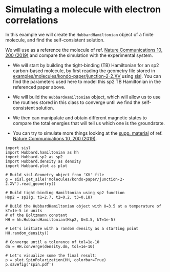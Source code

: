 
# Simulating a molecule with electron correlations #

In this example we will create the `HubbardHamiltonian` object
of a finite molecule, and find the self-consistent solution.

We will use as a reference the molecule of ref. [Nature Communications 10, 200 (2019)][Li2019] and compare the simulation with the experimental system.

   - We will start by building the tight-binding (TB) Hamiltonian for an sp2
   carbon-based molecule, by first reading the geometry file stored in [examples/molecules/kondo-paper/junction-2-2.XV][examples/junction] using [sisl][sisl].
   You can find the parameters used here to model this sp2 TB Hamiltonian in the referenced paper above.

   - We will build the `HubbardHamiltonian` object, which will allow us to use the routines
   stored in this class to converge until we find the self-consistent solution.

   - We then can manipulate and obtain different magnetic states to compare the total energies
   that will tell us which one is the groundstate.

   - You can try to simulate more things looking at the [supp. material][Li2019:supp-material] of ref. [Nature Communications 10, 200 (2019)][Li2019].

    import sisl
    import Hubbard.hamiltonian as hh
    import Hubbard.sp2 as sp2
    import Hubbard.density as density
    import Hubbard.plot as plot

    # Build sisl.Geometry object from 'XV' file
    g = sisl.get_sile('molecules/kondo-paper/junction-2-2.XV').read_geometry()

    # Build tight-binding Hamiltonian using sp2 function
    Hsp2 = sp2(g, t1=2.7, t2=0.2, t3=0.18)

    # Build the HubbardHamiltonian object with U=3.5 at a temperature of kT=1e-5 in units
    # of the Boltzmann constant
    HH = hh.HubbardHamiltonian(Hsp2, U=3.5, kT=1e-5)

    # Let's initiate with a random density as a starting point
    HH.random_density()

    # Converge until a tolerance of tol=1e-10
    dn = HH.converge(density.dm, tol=1e-10)

    # Let's visualize some the final result:
    p = plot.SpinPolarization(HH, colorbar=True)
    p.savefig('spin.pdf')

<!---
Links to external and internal sites.
-->
[sisl]: https://sisl.readthedocs.io/en/latest/introduction.html
[examples/junction]: https://github.com/dipc-cc/hubbard/blob/master/examples/molecules/kondo-paper/junction-2-2.XV
[examples]: https://github.com/dipc-cc/hubbard/tree/master/examples
[Li2019]: https://www.nature.com/articles/s41467-018-08060-6
[Li2019:supp-material]: https://www.nature.com/articles/s41467-018-08060-6#Sec12
